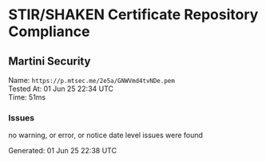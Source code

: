 # STIR/SHAKEN Certificate Repository Compliance

## Martini Security

Name: `https://p.mtsec.me/2e5a/GNWVmd4tvNDe.pem`\
Tested At: 01 Jun 25 22:34 UTC\
Time: 51ms

### Issues

no warning, or error, or notice date level issues were found

Generated: 01 Jun 25 22:38 UTC